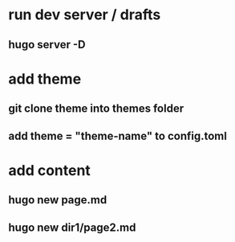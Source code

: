 # run dev server / drafts
## hugo server -D

# add theme
## git clone theme into themes folder
## add theme = "theme-name" to config.toml

# add content
## hugo new page.md
## hugo new dir1/page2.md